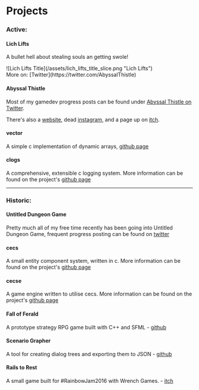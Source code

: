 # Projects

### Active:

#### Lich Lifts
A bullet hell about stealing souls an getting swole!
<div class="project">
    ![Lich Lifts Title](/assets/lich_lifts_title_slice.png "Lich Lifts")
</div>
More on: [Twitter](https://twitter.com/AbyssalThistle)

#### Abyssal Thistle
Most of my gamedev progress posts can be found under
[Abyssal Thistle on Twitter](https://twitter.com/AbyssalThistle).

There's also a [website](https://AbyssalThistle.com),
dead [instagram](https://instagram.com/AbssalThistle), and a page up on
[itch](https://abyssalthistle.itch.io).

#### vector
A simple c implementation of dynamic arrays,
[github page](https://github.com/MatthewOwens/vector)

#### clogs
A comprehensive, extensible c logging system. More information can be found
on the project's [github page](https://github.com/MatthewOwens/clogs)


---


### Historic:
#### Untitled Dungeon Game
Pretty much all of my free time recently has been going into Untitled Dungeon
Game, frequent progress posting can be found on
[twitter](https://twitter.com/AbyssalThistle)

#### cecs
A small entity component system, written in c. More information can be found
on the project's [github page](https://github.com/MatthewOwens/cecs)

#### cecse
A game engine written to utilise cecs. More information can be found
on the project's [github page](https://github.com/MatthewOwens/cecs)

#### Fall of Ferald
A prototype strategy RPG game built with C++ and SFML -
[github](https://github.com/MatthewOwens/Fall_Of_Ferald)

#### Scenario Grapher
A tool for creating dialog trees and exporting them to JSON - 
[github](https://github.com/MatthewOwens/ScenarioGrapher)

#### Rails to Rest
A small game built for #RainbowJam2016 with Wrench Games. -
[itch](https://wrenchgames.itch.io/rails-to-rest)

